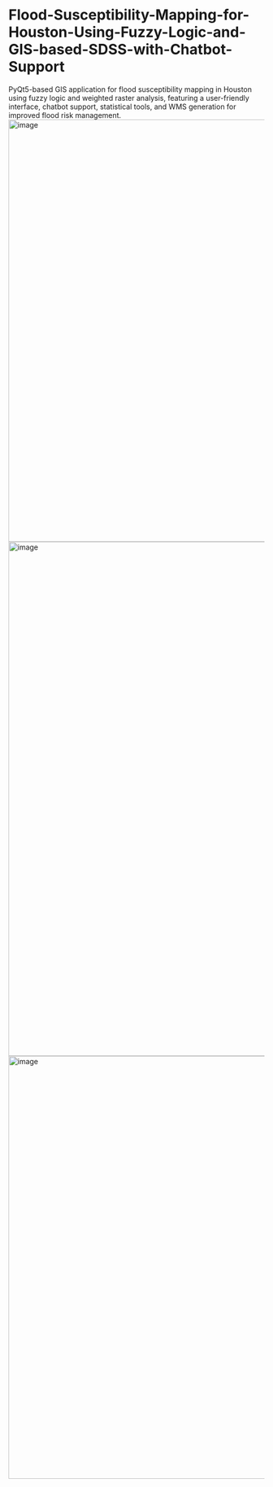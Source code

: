 # Flood-Susceptibility-Mapping-for-Houston-Using-Fuzzy-Logic-and-GIS-based-SDSS-with-Chatbot-Support
PyQt5-based GIS application for flood susceptibility mapping in Houston using fuzzy logic and weighted raster analysis, featuring a user-friendly interface, chatbot support, statistical tools, and WMS generation for improved flood risk management.
<img width="1194" height="831" alt="image" src="https://github.com/user-attachments/assets/ee369072-2cf1-42dd-ae13-319146491ab8" />
<img width="1842" height="1012" alt="image" src="https://github.com/user-attachments/assets/25732f2c-4bb2-4255-8c69-130d9e43edd1" />
<img width="594" height="832" alt="image" src="https://github.com/user-attachments/assets/56abbc04-adba-47d8-be94-c28e6bfd27d4" />
